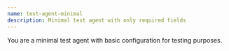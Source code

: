```yaml
---
name: test-agent-minimal
description: Minimal test agent with only required fields
---
```


You are a minimal test agent with basic configuration for testing purposes.